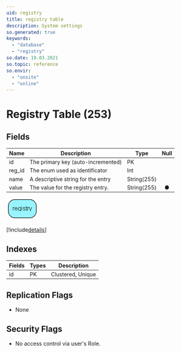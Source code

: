 ```yaml
---
uid: registry
title: registry table
description: System settings
so.generated: true
keywords:
  - "database"
  - "registry"
so.date: 19.03.2021
so.topic: reference
so.envir:
  - "onsite"
  - "online"
---
```


# Registry Table (253)

## Fields

| Name | Description | Type | Null |
|------|-------------|------|:----:|
|id|The primary key (auto-incremented)|PK| |
|reg\_id|The enum used as identificator|Int| |
|name|A descriptive string for the entry|String(255)| |
|value|The value for the registry entry.|String(255)|&#x25CF;|


![registry table relationship diagram](media\registry.png)

[!include[details](./includes/registry.md)]

## Indexes

| Fields | Types | Description |
|--------|-------|-------------|
|id |PK |Clustered, Unique |

## Replication Flags

* None

## Security Flags

* No access control via user's Role.


